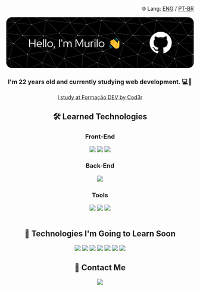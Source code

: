 <p align="right">🌐 Lang: 
  <a href="./README.md">ENG</a> /
  <a href="./README.ptbr.md">PT-BR</a>
</p>

<div align="center">
  <div>
    <img src="./github-header-banner.png">
    <h3>I'm 22 years old and currently studying web development. 💻🚀</h3>
    <p><a href="https://www.formacao.dev/" target="_blank">I study at Formação DEV by Cod3r</a></p>
  </div>


  
  <div>
    <h2>🛠️ Learned Technologies</h2>
    <h3>Front-End</h3>
    <a href="https://github.com/MuriloCamargo12"><img src="https://img.shields.io/badge/HTML5-E34F26?style=for-the-badge&logo=html5&logoColor=white"></a>
    <a href="https://github.com/MuriloCamargo12"> <img src="https://img.shields.io/badge/CSS3-1572B6?style=for-the-badge&logo=css3&logoColor=white"></a>
    <a href="https://github.com/MuriloCamargo12"><img src="https://img.shields.io/badge/JavaScript-323330?style=for-the-badge&logo=javascript&logoColor=F7DF1E"></a>
    <br>
    <h3>Back-End</h3>
    <a href="https://github.com/MuriloCamargo12"><img src="https://img.shields.io/badge/Node%20js-339933?style=for-the-badge&logo=nodedotjs&logoColor=white"></a>
    <br>
    <h3>Tools</h3>
    <a href="https://github.com/MuriloCamargo12"><img src="https://img.shields.io/badge/VSCode-0078D4?style=for-the-badge&logo=visual%20studio%20code&logoColor=white"></a>
    <a href="https://github.com/MuriloCamargo12"><img src="https://img.shields.io/badge/GIT-E44C30?style=for-the-badge&logo=git&logoColor=white"></a>
    <a href="https://github.com/MuriloCamargo12"><img src="https://img.shields.io/badge/GitHub-100000?style=for-the-badge&logo=github&logoColor=white"></a>
    <br><br>
    <h2>📖 Technologies I'm Going to Learn Soon</h2>
    <a href="https://github.com/MuriloCamargo12"><img src="https://img.shields.io/badge/TypeScript-007ACC?style=for-the-badge&logo=typescript&logoColor=white"></a>
    <a href="https://github.com/MuriloCamargo12"><img src="https://img.shields.io/badge/React-20232A?style=for-the-badge&logo=react&logoColor=61DAFB"></a>
    <a href="https://github.com/MuriloCamargo12"><img src="https://img.shields.io/badge/Next.js-000000?style=for-the-badge&logo=nextdotjs&logoColor=white"></a>
    <a href="https://github.com/MuriloCamargo12"><img src="https://img.shields.io/badge/Express.js-000000?style=for-the-badge&logo=express&logoColor=white"></a>
    <a href="https://github.com/MuriloCamargo12"><img src="https://img.shields.io/badge/MySQL-005C84?style=for-the-badge&logo=mysql&logoColor=white"></a>
    <a href="https://github.com/MuriloCamargo12"><img src="https://img.shields.io/badge/MongoDB-4EA94B?style=for-the-badge&logo=mongodb&logoColor=white"></a>
    <a href="https://github.com/MuriloCamargo12"><img src="https://img.shields.io/badge/Firebase-ffca28?style=for-the-badge&logo=firebase&logoColor=black"></a>
    <h2>📧 Contact Me</h2>
    <a href="https://www.linkedin.com/in/murilocm-undefined-7b5837248/"><img src="https://img.shields.io/badge/LinkedIn-0077B5?style=for-the-badge&logo=linkedin&logoColor=white"></a>
  </div>
</div>
